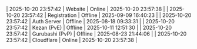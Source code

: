 | 2025-10-20 23:57:42 | Website | Online | 2025-10-20 23:57:38 |
| 2025-10-20 23:57:42 | Registration | Offline | 2025-09-09 16:40:23 |
| 2025-10-20 23:57:42 | Auth Server | Offline | 2025-08-18 09:33:31 |
| 2025-10-20 23:57:42 | Kezan (PvE) | Offline | 2025-10-11 12:51:30 |
| 2025-10-20 23:57:42 | Gurubashi (PvP) | Offline | 2025-08-23 21:44:06 |
| 2025-10-20 23:57:42 | Cloudflare | Online | 2025-10-20 23:57:38 |
